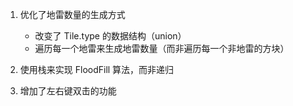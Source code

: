1. 优化了地雷数量的生成方式

   - 改变了 Tile.type 的数据结构（union）
   - 遍历每一个地雷来生成地雷数量（而非遍历每一个非地雷的方块）

2. 使用栈来实现 FloodFill 算法，而非递归

3. 增加了左右键双击的功能
